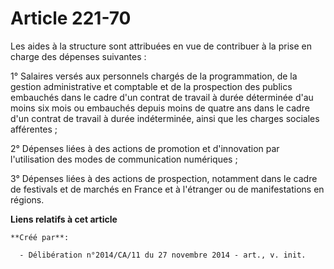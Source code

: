# Article 221-70

Les aides à la structure sont attribuées en vue de contribuer à la prise en charge des dépenses suivantes : 

1° Salaires versés aux personnels chargés de la programmation, de la gestion administrative et comptable et de la prospection
des publics embauchés dans le cadre d'un contrat de travail à durée déterminée d'au moins six mois ou embauchés depuis moins
de quatre ans dans le cadre d'un contrat de travail à durée indéterminée, ainsi que les charges sociales afférentes ; 

2° Dépenses liées à des actions de promotion et d'innovation par l'utilisation des modes de communication numériques ; 

3° Dépenses liées à des actions de prospection, notamment dans le cadre de festivals et de marchés en France et à l'étranger
ou de manifestations en régions.

**Liens relatifs à cet article**

	**Créé par**:

	  - Délibération n°2014/CA/11 du 27 novembre 2014 - art., v. init.
